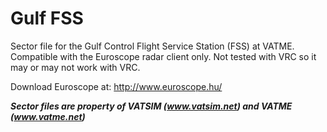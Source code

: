 Gulf FSS
========

Sector file for the Gulf Control Flight Service Station (FSS) at VATME. Compatible with the Euroscope radar client only. Not tested with VRC so it may or may not work with VRC.

Download Euroscope at: http://www.euroscope.hu/

  
***Sector files are property of VATSIM (www.vatsim.net) and VATME (www.vatme.net)***
